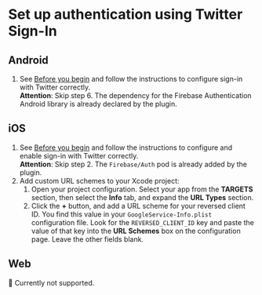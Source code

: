 # Set up authentication using Twitter Sign-In

## Android

1. See [Before you begin](https://firebase.google.com/docs/auth/android/twitter-login#before_you_begin) and follow the instructions to configure sign-in with Twitter correctly.  
   **Attention**: Skip step 6. The dependency for the Firebase Authentication Android library is already declared by the plugin.

## iOS

1. See [Before you begin](https://firebase.google.com/docs/auth/ios/twitter-login#before_you_begin) and follow the instructions to configure and enable sign-in with Twitter correctly.  
   **Attention**: Skip step 2. The `Firebase/Auth` pod is already added by the plugin.
1. Add custom URL schemes to your Xcode project:
   1. Open your project configuration.
      Select your app from the **TARGETS** section, then select the **Info** tab, and expand the **URL Types** section.
   1. Click the **+** button, and add a URL scheme for your reversed client ID.
      You find this value in your `GoogleService-Info.plist` configuration file.
      Look for the `REVERSED_CLIENT_ID` key and paste the value of that key into the **URL Schemes** box on the configuration page.
      Leave the other fields blank.

## Web

🚧 Currently not supported.
